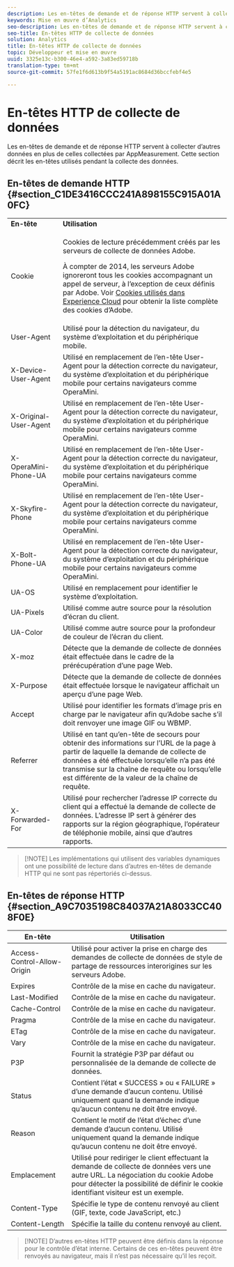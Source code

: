 ```yaml
---
description: Les en-têtes de demande et de réponse HTTP servent à collecter d’autres données en plus de celles collectées par AppMeasurement. Cette section décrit les en-têtes utilisés pendant la collecte des données.
keywords: Mise en œuvre d’Analytics
seo-description: Les en-têtes de demande et de réponse HTTP servent à collecter d’autres données en plus de celles collectées par AppMeasurement. Cette section décrit les en-têtes utilisés pendant la collecte des données.
seo-title: En-têtes HTTP de collecte de données
solution: Analytics
title: En-têtes HTTP de collecte de données
topic: Développeur et mise en œuvre
uuid: 3325e13c-b300-46e4-a592-3a83ed59718b
translation-type: tm+mt
source-git-commit: 57fe1f6d613b9f54a5191ac8684d36bccfebf4e5

---
```



# En-têtes HTTP de collecte de données

Les en-têtes de demande et de réponse HTTP servent à collecter d’autres données en plus de celles collectées par AppMeasurement. Cette section décrit les en-têtes utilisés pendant la collecte des données.

## En-têtes de demande HTTP {#section_C1DE3416CCC241A898155C915A01A0FC}

<table id="table_84D1F4B54ABE4423A2EBE840C49D3876"> 
 <tbody> 
  <tr> 
   <td> <b>En-tête</b> </td> 
   <td> <b>Utilisation</b> </td> 
  </tr> 
  <tr> 
   <td> Cookie </td> 
   <td> <p>Cookies de lecture précédemment créés par les serveurs de collecte de données Adobe. </p> <p> À compter de 2014, les serveurs Adobe ignoreront tous les cookies accompagnant un appel de serveur, à l’exception de ceux définis par Adobe. Voir <a href="https://marketing.adobe.com/resources/help/en_US/whitepapers/cookies/">Cookies utilisés dans Experience Cloud</a> pour obtenir la liste complète des cookies d’Adobe. </p> </td> 
  </tr> 
  <tr> 
   <td> User-Agent </td> 
   <td> Utilisé pour la détection du navigateur, du système d’exploitation et du périphérique mobile. </td> 
  </tr> 
  <tr> 
   <td> X-Device-User-Agent </td> 
   <td> Utilisé en remplacement de l’en-tête User-Agent pour la détection correcte du navigateur, du système d’exploitation et du périphérique mobile pour certains navigateurs comme OperaMini. </td> 
  </tr> 
  <tr> 
   <td> X-Original-User-Agent </td> 
   <td> Utilisé en remplacement de l’en-tête User-Agent pour la détection correcte du navigateur, du système d’exploitation et du périphérique mobile pour certains navigateurs comme OperaMini. </td> 
  </tr> 
  <tr> 
   <td> X-OperaMini-Phone-UA </td> 
   <td> Utilisé en remplacement de l’en-tête User-Agent pour la détection correcte du navigateur, du système d’exploitation et du périphérique mobile pour certains navigateurs comme OperaMini. </td> 
  </tr> 
  <tr> 
   <td> X-Skyfire-Phone </td> 
   <td> Utilisé en remplacement de l’en-tête User-Agent pour la détection correcte du navigateur, du système d’exploitation et du périphérique mobile pour certains navigateurs comme OperaMini. </td> 
  </tr> 
  <tr> 
   <td> X-Bolt-Phone-UA </td> 
   <td> Utilisé en remplacement de l’en-tête User-Agent pour la détection correcte du navigateur, du système d’exploitation et du périphérique mobile pour certains navigateurs comme OperaMini. </td> 
  </tr> 
  <tr> 
   <td> UA-OS </td> 
   <td> Utilisé en remplacement pour identifier le système d’exploitation. </td> 
  </tr> 
  <tr> 
   <td> UA-Pixels </td> 
   <td> Utilisé comme autre source pour la résolution d’écran du client. </td> 
  </tr> 
  <tr> 
   <td> UA-Color </td> 
   <td> Utilisé comme autre source pour la profondeur de couleur de l’écran du client. </td> 
  </tr> 
  <tr> 
   <td> X-moz </td> 
   <td> Détecte que la demande de collecte de données était effectuée dans le cadre de la prérécupération d’une page Web. </td> 
  </tr> 
  <tr> 
   <td> X-Purpose </td> 
   <td> Détecte que la demande de collecte de données était effectuée lorsque le navigateur affichait un aperçu d’une page Web. </td> 
  </tr> 
  <tr> 
   <td> Accept </td> 
   <td> Utilisé pour identifier les formats d’image pris en charge par le navigateur afin qu’Adobe sache s’il doit renvoyer une image GIF ou WBMP. </td> 
  </tr> 
  <tr> 
   <td> Referrer </td> 
   <td> Utilisé en tant qu’en-tête de secours pour obtenir des informations sur l’URL de la page à partir de laquelle la demande de collecte de données a été effectuée lorsqu’elle n’a pas été transmise sur la chaîne de requête ou lorsqu’elle est différente de la valeur de la chaîne de requête. </td> 
  </tr> 
  <tr> 
   <td> X-Forwarded-For </td> 
   <td> Utilisé pour rechercher l’adresse IP correcte du client qui a effectué la demande de collecte de données. L’adresse IP sert à générer des rapports sur la région géographique, l’opérateur de téléphonie mobile, ainsi que d’autres rapports. </td> 
  </tr> 
 </tbody> 
</table>

> [!NOTE] Les implémentations qui utilisent des variables dynamiques ont une possibilité de lecture dans d’autres en-têtes de demande HTTP qui ne sont pas répertoriés ci-dessus.

## En-têtes de réponse HTTP {#section_A9C7035198C84037A21A8033CC408F0E}

| **En-tête** | **Utilisation** |
|---|---|
| Access-Control-Allow-Origin | Utilisé pour activer la prise en charge des demandes de collecte de données de style de partage de ressources interorigines sur les serveurs Adobe. |
| Expires | Contrôle de la mise en cache du navigateur. |
| Last-Modified | Contrôle de la mise en cache du navigateur. |
| Cache-Control | Contrôle de la mise en cache du navigateur. |
| Pragma | Contrôle de la mise en cache du navigateur. |
| ETag | Contrôle de la mise en cache du navigateur. |
| Vary | Contrôle de la mise en cache du navigateur. |
| P3P | Fournit la stratégie P3P par défaut ou personnalisée de la demande de collecte de données. |
| Status | Contient l’état « SUCCESS » ou « FAILURE » d’une demande d’aucun contenu. Utilisé uniquement quand la demande indique qu’aucun contenu ne doit être envoyé. |
| Reason | Contient le motif de l’état d’échec d’une demande d’aucun contenu. Utilisé uniquement quand la demande indique qu’aucun contenu ne doit être envoyé. |
| Emplacement | Utilisé pour rediriger le client effectuant la demande de collecte de données vers une autre URL. La négociation du cookie Adobe pour détecter la possibilité de définir le cookie identifiant visiteur est un exemple. |
| Content-Type | Spécifie le type de contenu renvoyé au client (GIF, texte, code JavaScript, etc.) |
| Content-Length | Spécifie la taille du contenu renvoyé au client. |

> [!NOTE] D’autres en-têtes HTTP peuvent être définis dans la réponse pour le contrôle d’état interne. Certains de ces en-têtes peuvent être renvoyés au navigateur, mais il n’est pas nécessaire qu’il les reçoit.
